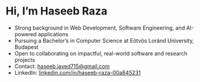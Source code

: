 # Hi, I’m Haseeb Raza

* Strong background in Web Development, Software Engineering, and AI-powered applications
* Pursuing a Bachelor’s in Computer Science at Eötvös Loránd University, Budapest
* Open to collaborating on impactful, real-world software and research projects
* Contact: [haseeb.javed715@gmail.com](mailto:haseeb.javed715@gmail.com)
* LinkedIn: [linkedin.com/in/haseeb-raza-00a845231](https://www.linkedin.com/in/haseeb-raza-00a845231)
